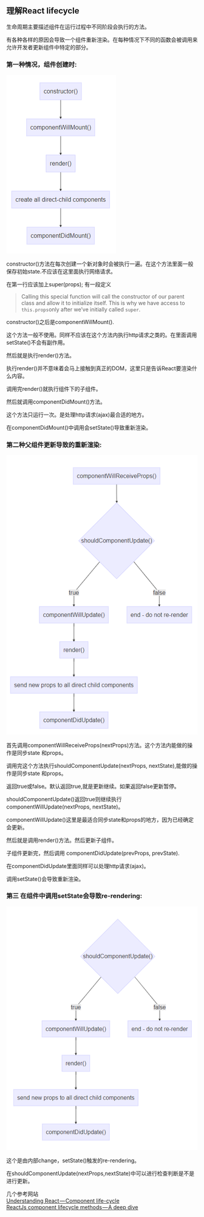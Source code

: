 ## 理解React lifecycle

生命周期主要描述组件在运行过程中不同阶段会执行的方法。

有各种各样的原因会导致一个组件重新渲染。在每种情况下不同的函数会被调用来允许开发者更新组件中特定的部分。

### 第一种情况，组件创建时:

![](/assets/lifecycle-1.png)

constructor\(\)方法在每次创建一个新对象时会被执行一遍。在这个方法里面一般保存初始state.不应该在这里面执行网络请求。

在第一行应该加上super\(props\); 有一段定义

> Calling this special function will call the constructor of our parent class and allow it to initialize itself. This is why we have access to `this.props`only after we’ve initially called `super`.

constructor\(\)之后是componentWillMount\(\).

这个方法一般不使用。同样不应该在这个方法内执行http请求之类的。在里面调用setState\(\)不会有副作用。

然后就是执行render\(\)方法。

执行render\(\)并不意味着会马上接触到真正的DOM，这里只是告诉React要渲染什么内容。

调用完render\(\)就执行组件下的子组件。

然后就调用componentDidMount\(\)方法。

这个方法只运行一次。是处理http请求\(ajax\)最合适的地方。

在componentDidMount\(\)中调用会setState\(\)导致重新渲染。

### 第二种父组件更新导致的重新渲染:

![](/assets/lifecycle-2.png)

首先调用componentWillReceiveProps\(nextProps\)方法。这个方法内能做的操作是同步state 和props。

调用完这个方法执行shouldComponentUpdate\(nextProps, nextState\),能做的操作是同步state 和props。

返回true或false。默认返回true,就是更新继续。如果返回false更新暂停。

shouldComponentUpdate\(\)返回true则继续执行componentWillUpdate\(nextProps, nextState\)。

componentWillUpdate\(\)这里是最适合同步state和props的地方，因为已经确定会更新。

然后就是调用render\(\)方法。然后更新子组件。

子组件更新完，然后调用 componentDidUpdate\(prevProps,  prevState\).

在componentDidUpdate里面同样可以处理http请求\(ajax\)。

调用setState\(\)会导致重新渲染。

### 第三 在组件中调用setState会导致re-rendering:

![](/assets/lifecycle-3.png)

这个是由内部change，setState\(\)触发的re-rendering。

在shouldComponentUpdate\(nextProps,nextState\)中可以进行检查判断是不是进行更新。





几个参考网站  
[Understanding React — Component life-cycle](https://medium.com/@baphemot/understanding-reactjs-component-life-cycle-823a640b3e8d)  
[ReactJs component lifecycle methods — A deep dive](https://hackernoon.com/reactjs-component-lifecycle-methods-a-deep-dive-38275d9d13c0)

